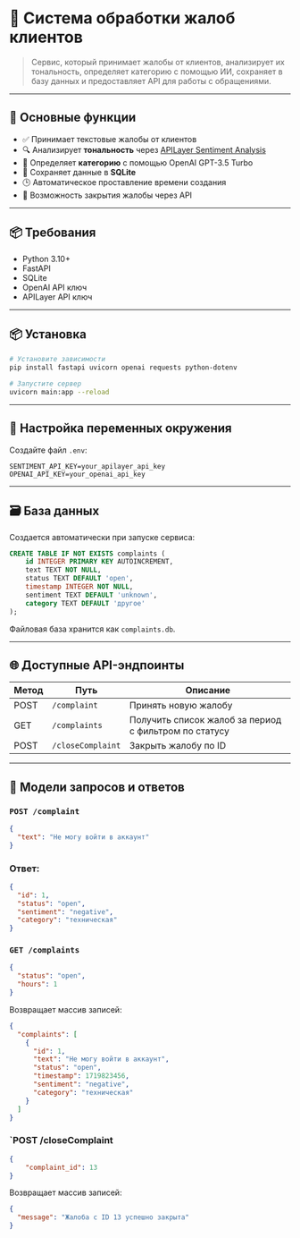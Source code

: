 # 📣 Система обработки жалоб клиентов

> Сервис, который принимает жалобы от клиентов, анализирует их тональность, определяет категорию с помощью ИИ, сохраняет в базу данных и предоставляет API для работы с обращениями.

---

## 🧩 Основные функции

- ✅ Принимает текстовые жалобы от клиентов
- 🔍 Анализирует **тональность** через [APILayer Sentiment Analysis](https://apilayer.com/marketplace/sentiment_analysis-api)
- 🤖 Определяет **категорию** с помощью OpenAI GPT-3.5 Turbo
- 💾 Сохраняет данные в **SQLite**
- 🕒 Автоматическое проставление времени создания
- 🔄 Возможность закрытия жалобы через API

---

## 📦 Требования

- Python 3.10+
- FastAPI
- SQLite
- OpenAI API ключ
- APILayer API ключ

---

## 📦 Установка

```bash
# Установите зависимости
pip install fastapi uvicorn openai requests python-dotenv

# Запустите сервер
uvicorn main:app --reload
```

---

## 🔐 Настройка переменных окружения

Создайте файл `.env`:

```env
SENTIMENT_API_KEY=your_apilayer_api_key
OPENAI_API_KEY=your_openai_api_key
```

---

## 🗃️ База данных

Создается автоматически при запуске сервиса:

```sql
CREATE TABLE IF NOT EXISTS complaints (
    id INTEGER PRIMARY KEY AUTOINCREMENT,
    text TEXT NOT NULL,
    status TEXT DEFAULT 'open',
    timestamp INTEGER NOT NULL,
    sentiment TEXT DEFAULT 'unknown',
    category TEXT DEFAULT 'другое'
);
```

Файловая база хранится как `complaints.db`.

---

## 🌐 Доступные API-эндпоинты

| Метод | Путь | Описание |
|-------|------|----------|
| POST | `/complaint` | Принять новую жалобу |
| GET | `/complaints` | Получить список жалоб за период с фильтром по статусу |
| POST | `/closeComplaint` | Закрыть жалобу по ID |

---

## 📝 Модели запросов и ответов

### `POST /complaint`

```json
{
  "text": "Не могу войти в аккаунт"
}
```

### Ответ:

```json
{
  "id": 1,
  "status": "open",
  "sentiment": "negative",
  "category": "техническая"
}
```

### `GET /complaints`

```json
{
  "status": "open",
  "hours": 1
}
```

Возвращает массив записей:

```json
{
  "complaints": [
    {
      "id": 1,
      "text": "Не могу войти в аккаунт",
      "status": "open",
      "timestamp": 1719823456,
      "sentiment": "negative",
      "category": "техническая"
    }
  ]
}
```

### `POST /closeComplaint

```json
{
    "complaint_id": 13
}
```

Возвращает массив записей:

```json
{
  "message": "Жалоба с ID 13 успешно закрыта"
}
```